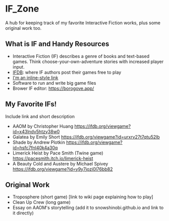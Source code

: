# IF_Zone
A hub for keeping track of my favorite Interactive Fiction works, plus some original work too.

## What is IF and Handy Resources
* Interactive Fiction (IF) describes a genre of books and text-based games. Think choose-your-own-adventure stories with increased player input.
* [IFDB](https://ifdb.tads.org): where IF authors post their games free to play
* [I'm an inline-style link](https://www.google.com)
* Software to run and write big game files
* Brower IF editor: https://borogove.app/

## My Favorite IFs!
Include link and short description
* AAOM by Christopher Huang https://ifdb.org/viewgame?id=x43lndv5htzy38w0
* Galatea by Emily Short https://ifdb.org/viewgame?id=urxrv27t7qtu52lb
* Shade by Andrew Plotkin https://ifdb.org/viewgame?id=hsfc7fnl40k4a30q
* Limerick Heist by Pace Smith (Twine game) https://pacesmith.itch.io/limerick-heist
* A Beauty Cold and Austere by Michael Spivey https://ifdb.org/viewgame?id=y9y7jozi0l76bb82

## Original Work
* Troposphere (short game) [link to wiki page explaining how to play]
* Clean Up Crew (long game)
* Essay on AAOM's storytelling (add it to snowshinobi.github.io and link to it directly)
